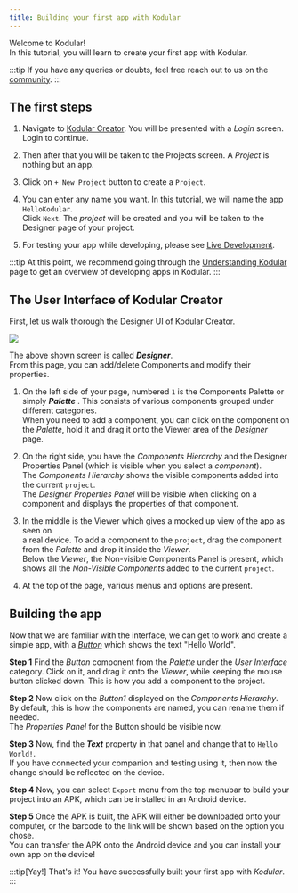 ```yaml
---
title: Building your first app with Kodular
---
```


Welcome to Kodular!  
In this tutorial, you will learn to create your first app with Kodular.

:::tip
If you have any queries or doubts, feel free reach out to us on the [community](https://community.kodular.io).
:::

## The first steps


1. Navigate to [Kodular Creator](http://creator.kodular.io). You will be presented with a _Login_ screen. Login to continue.

2. Then after that you will be taken to the <span class="keyword">Projects</span> screen. A _Project_ is nothing but an app.

3. Click on `+ New Project` button to create a `Project`.

4. You can enter any name you want. In this tutorial, we will name the app `HelloKodular`.  
Click `Next`.
The _project_ will be created and you will be taken to the <span class="keyword">Designer</span> page of your project.

5. For testing your app while developing,  please see [Live Development](/live-development).

:::tip
At this point, we recommend going through the [Understanding Kodular](/guides/) page to get an overview of
developing apps in Kodular.
:::

## The User Interface of Kodular Creator

First, let us walk thorough the Designer UI of Kodular Creator.

![](@assets/images/other/designer-tagged-with-numbers.jpg)

The above shown screen is called **_Designer_**.  
From this page, you can add/delete <span class="keyword">Components</span> and modify their properties.

1. On the left side of your page, numbered `1` is the <span class="keyword">Components Palette</span> or simply   **_Palette_** . This consists of various components grouped under different categories.  
When you need to add a component, you can click on the component on the _Palette_, hold it and drag it onto the <span class="keyword">Viewer</span> area of the _Designer_ page.

2. On the right side, you have the <span class="keyword">_Components Hierarchy_</span> and the <span class="keyword">Designer Properties Panel</span> (which is visible when you select a _component_).  
The _Components Hierarchy_ shows the visible components added into the current `project`.  
The _Designer Properties Panel_ will be visible when clicking on a component and displays the properties of that component.

3. In the middle is the <span class="keyword">Viewer</span> which gives a mocked up view of the app as seen on  
a real device. To add a component to the `project`, drag the component from the _Palette_ and drop it inside the _Viewer_.  
Below the _Viewer_, the <span class="keyword">Non-visible Components Panel</span> is present, which shows all the _Non-Visible Components_ added to the current `project`.

4. At the top of the page, various menus and options are present.


## Building the app


Now that we are familiar with the interface, we can get to work and create a simple app, with a _[Button](/components/user-interface/button)_ which shows the text "Hello World".

**Step 1**  Find the _Button_ component from the _Palette_ under the _User Interface_ category. Click on it, and drag it onto the _Viewer_, while keeping the mouse button clicked down. This is how you add a component to
the project.

**Step 2**  Now click on the _Button1_ displayed on the _Components Hierarchy_. By default, this is how the components are named, you can rename them if needed.  
The _Properties Panel_ for the Button should be visible now.

**Step 3**  Now, find the _**Text**_ property in that panel and change that to `Hello World!`.  
If you have connected your companion and testing using it, then now the change should be reflected on the device.

**Step 4**  Now, you can select `Export` menu from the top menubar to build your project into an APK, which can be installed in an Android device.

**Step 5** Once the APK is built, the APK will either be downloaded onto your computer, or the barcode to the link will be shown based on the option you chose.  
You can transfer the APK onto the Android device and you can install your own app on the device!


:::tip[Yay!]
That's it! You have successfully built your first app with _Kodular_.
:::